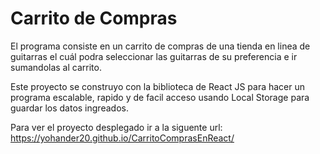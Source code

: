 # Carrito de Compras

El programa consiste en un carrito de compras de una tienda en linea de guitarras el cuál podra seleccionar las guitarras de su preferencia e ir sumandolas
al carrito.

Este proyecto se construyo con la biblioteca de React JS para hacer un programa escalable, rapido y de facil acceso usando Local Storage para guardar los 
datos ingreados.

Para ver el proyecto desplegado ir a la siguente url: https://yohander20.github.io/CarritoComprasEnReact/


